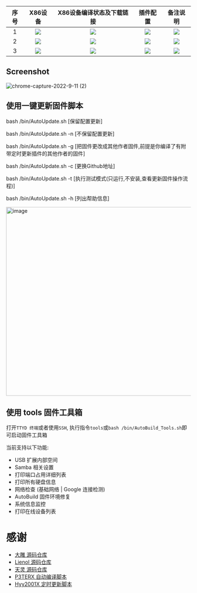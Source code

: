 |   序号    |     X86设备  |   X86设备编译状态及下载链接 |   插件配置   | 备注说明   |
| :-----------------: | :-------------: |:-----------------: | :-----------------: |  :-----------------: | 
| 1 |   [![](https://img.shields.io/badge/WayneSG%40OpenWrt-X86__64(Lean)-lightgrey)](https://github.com/waynesg/AutoBuild-OpenWrt/blob/main/.github/workflows/build_x64_Lean_23.05.yml)    | [![](https://github.com/waynesg/AutoBuild-OpenWrt/workflows/23.05/badge.svg)](https://github.com/waynesg/AutoBuild-OpenWrt/actions/workflows/build_x64_Lean_23.05.yml) |[![](https://img.shields.io/badge/编译-配置-orange.svg)](https://github.com/waynesg/AutoBuild-OpenWrt/blob/main/build/Lede_source/.config) | ![](https://img.shields.io/github/last-commit/waynesg/AutoBuild-OpenWrt.svg)
| 2 |   [![](https://img.shields.io/badge/WayneSG%40OpenWrt-X86__64(Immortalwrt)-lightgrey)](https://github.com/waynesg/AutoBuild-OpenWrt/blob/main/.github/workflows/build_x64_Immortal_23.05.yml)    | [![](https://github.com/waynesg/AutoBuild-OpenWrt/workflows/23.05/badge.svg)](https://github.com/waynesg/AutoBuild-OpenWrt/actions/workflows/build_x64_Immortal_23.05.yml) |[![](https://img.shields.io/badge/编译-配置-orange.svg)](https://github.com/waynesg/AutoBuild-OpenWrt/blob/main/build/immortalwrt_source/.config) | ![](https://img.shields.io/github/last-commit/waynesg/AutoBuild-OpenWrt.svg)
| 3 |    [![](https://img.shields.io/badge/WayneSG%40OpenWrt-X86__64(Official)-lightgrey)](https://github.com/waynesg/AutoBuild-OpenWrt/blob/main/.github/workflows/build_x64_OpenWRT_22.03.yml)     |[![](https://github.com/waynesg/AutoBuild-OpenWrt/workflows/22.03/badge.svg)](https://github.com/waynesg/AutoBuild-OpenWrt/blob/main/.github/workflows/build_x64_OpenWRT_22.03.yml) |[![](https://img.shields.io/badge/编译-配置-orange.svg)](https://github.com/waynesg/AutoBuild-OpenWrt/blob/main/build/Official_source/.config) | ![](https://img.shields.io/github/last-commit/waynesg/AutoBuild-OpenWrt.svg)

## Screenshot
![chrome-capture-2022-9-11 (2)](https://user-images.githubusercontent.com/82129072/195099530-6bf41731-bcf9-4fdf-9752-26f542330b03.gif)

## 使用一键更新固件脚本

bash /bin/AutoUpdate.sh				[保留配置更新]

bash /bin/AutoUpdate.sh	-n			[不保留配置更新]

bash /bin/AutoUpdate.sh	-g			[把固件更改成其他作者固件,前提是你编译了有附带定时更新插件的其他作者的固件]

bash /bin/AutoUpdate.sh	-c			[更换Github地址]

bash /bin/AutoUpdate.sh	-t			[执行测试模式(只运行,不安装,查看更新固件操作流程)]

bash /bin/AutoUpdate.sh	-h			[列出帮助信息]

<img width="514" alt="image" src="https://user-images.githubusercontent.com/82129072/195095833-fd593e25-8310-43fe-9e91-4836bcb6ee2a.png">

## 使用 tools 固件工具箱

   打开`TTYD 终端`或者使用`SSH`, 执行指令`tools`或`bash /bin/AutoBuild_Tools.sh`即可启动固件工具箱

   当前支持以下功能:

   - USB 扩展内部空间
   - Samba 相关设置
   - 打印端口占用详细列表
   - 打印所有硬盘信息
   - 网络检查 (基础网络 | Google 连接检测)
   - AutoBuild 固件环境修复
   - 系统信息监控
   - 打印在线设备列表

# 感谢
- [大雕 源码仓库](https://github.com/coolsnowwolf/lede.git)
- [Lienol 源码仓库](https://github.com/Lienol/openwrt.git)
- [天灵 源码仓库](https://github.com/project-openwrt/openwrt.git)
- [P3TERX 自动编译脚本](https://github.com/P3TERX/Actions-OpenWrt)
- [Hyy2001X 定时更新脚本](https://github.com/Hyy2001X/AutoBuild-Actions)
